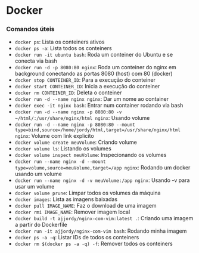 # Docker

### Comandos úteis
- `docker ps`: Lista os conteiners ativos
- `docker ps -a`: Lista todos os conteiners
- `docker run -it ubuntu bash`: Roda um conteiner do Ubuntu e se conecta via bash
- `docker run -d -p 8080:80 nginx`: Roda um conteiner do nginx em background conectando as portas 8080 (host) com 80 (docker)
- `docker stop CONTEINER_ID`: Para a execução do conteiner
- `docker start CONTEINER_ID`: Inicia a execução do conteiner
- `docker rm CONTEINER_ID`: Deleta o conteiner
- `docker run -d --name nginx nginx`: Dar um nome ao container
- `docker exec -it nginx bash`: Entrar num container rodando via bash
- `docker run -d --name nginx -p 8080:80 -v ~/html/:/usr/share/nginx/html nginx`: Usando volume 
- `docker run -d --name nginx -p 8080:80 --mount type=bind,source=/home/jordy/html,target=/usr/share/nginx/html nginx`: Volume com link explicito
- `docker volume create meuVolume`: Criando volume
- `docker volume ls`: Listando os volumes
- `docker volume inspect meuVolume`: Inspecionando os volumes
- `docker run --name nginx -d --mount type=volume,source=meuVolume,target=/app nginx`: Rodando um docker usando um volume
- `docker run --name nginx -d -v meuVolume:/app nginx`: Usando -v para usar um volume
- `docker volume prune`: Limpar todos os volumes da máquina
- `docker images`: Lista as imagens baixadas
- `docker pull IMAGE_NAME`: Faz o download de uma imagem
- `docker rmi IMAGE_NAME`: Remover imagem local
- `docker build -t ajjordy/nginx-com-vim:latest .`: Criando uma imagem a partir do Dockerfile
- `docker run -it ajjordy/nginx-com-vim bash`: Rodando minha imagem
- `docker ps -a -q`: Listar IDs de todos os conteiners 
- `docker rm $(docker ps -a -q) -f`: Remover todos os conteiners 